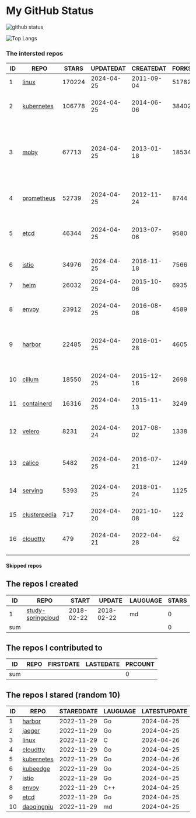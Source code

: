 # My GitHub Status

<img src="https://github-readme-stats-1.yihong0618.vercel.app/api?username=daoqingniu&show_icons=true&&&hide_title=true&count_private=true" alt="github status" />

![Top Langs](https://github-readme-stats-1.yihong0618.vercel.app/api/top-langs/?username=daoqingniu&layout=compact)

<!--START_SECTION:github_repos-->
### The intersted repos
| ID |                              REPO                               | STARS  | UPDATEDAT  | CREATEDAT  | FORKSCOUNT |                                                DESCRIPTIONS                                                |
|----|-----------------------------------------------------------------|--------|------------|------------|------------|------------------------------------------------------------------------------------------------------------|
|  1 | [linux](https://github.com/torvalds/linux)                      | 170224 | 2024-04-25 | 2011-09-04 |      51782 | Linux kernel source tree                                                                                   |
|  2 | [kubernetes](https://github.com/kubernetes/kubernetes)          | 106778 | 2024-04-25 | 2014-06-06 |      38402 | Production-Grade Container Scheduling and Management                                                       |
|  3 | [moby](https://github.com/moby/moby)                            |  67713 | 2024-04-25 | 2013-01-18 |      18534 | The Moby Project - a collaborative project for the container ecosystem to assemble container-based systems |
|  4 | [prometheus](https://github.com/prometheus/prometheus)          |  52739 | 2024-04-25 | 2012-11-24 |       8744 | The Prometheus monitoring system and time series database.                                                 |
|  5 | [etcd](https://github.com/etcd-io/etcd)                         |  46344 | 2024-04-25 | 2013-07-06 |       9580 | Distributed reliable key-value store for the most critical data of a distributed system                    |
|  6 | [istio](https://github.com/istio/istio)                         |  34976 | 2024-04-25 | 2016-11-18 |       7566 | Connect, secure, control, and observe services.                                                            |
|  7 | [helm](https://github.com/helm/helm)                            |  26032 | 2024-04-25 | 2015-10-06 |       6935 | The Kubernetes Package Manager                                                                             |
|  8 | [envoy](https://github.com/envoyproxy/envoy)                    |  23912 | 2024-04-25 | 2016-08-08 |       4589 | Cloud-native high-performance edge/middle/service proxy                                                    |
|  9 | [harbor](https://github.com/goharbor/harbor)                    |  22485 | 2024-04-25 | 2016-01-28 |       4605 | An open source trusted cloud native registry project that stores, signs, and scans content.                |
| 10 | [cilium](https://github.com/cilium/cilium)                      |  18550 | 2024-04-25 | 2015-12-16 |       2698 | eBPF-based Networking, Security, and Observability                                                         |
| 11 | [containerd](https://github.com/containerd/containerd)          |  16316 | 2024-04-25 | 2015-11-13 |       3249 | An open and reliable container runtime                                                                     |
| 12 | [velero](https://github.com/vmware-tanzu/velero)                |   8231 | 2024-04-24 | 2017-08-02 |       1338 | Backup and migrate Kubernetes applications and their persistent volumes                                    |
| 13 | [calico](https://github.com/projectcalico/calico)               |   5482 | 2024-04-25 | 2016-07-21 |       1249 | Cloud native networking and network security                                                               |
| 14 | [serving](https://github.com/knative/serving)                   |   5393 | 2024-04-25 | 2018-01-24 |       1125 | Kubernetes-based, scale-to-zero, request-driven compute                                                    |
| 15 | [clusterpedia](https://github.com/clusterpedia-io/clusterpedia) |    717 | 2024-04-20 | 2021-10-08 |        122 | The Encyclopedia of Kubernetes clusters                                                                    |
| 16 | [cloudtty](https://github.com/cloudtty/cloudtty)                |    479 | 2024-04-21 | 2022-04-28 |         62 | A Friendly Kubernetes CloudShell (Web Terminal) !                                                          |



#### Skipped repos
<!--END_SECTION:github_repos-->

<!--START_SECTION:my_github-->
## The repos I created
| ID  |                                 REPO                                 |   START    |   UPDATE   | LAUGUAGE | STARS |
|-----|----------------------------------------------------------------------|------------|------------|----------|-------|
|   1 | [study-springcloud](https://github.com/daoqingniu/study-springcloud) | 2018-02-22 | 2018-02-22 | md       |     0 |
| sum |                                                                      |            |            |          |     0 |

## The repos I contributed to
| ID  | REPO | FIRSTDATE | LASTEDATE | PRCOUNT |
|-----|------|-----------|-----------|---------|
| sum |      |           |           |       0 |

## The repos I stared (random 10)
| ID |                          REPO                          | STAREDDATE | LAUGUAGE | LATESTUPDATE |
|----|--------------------------------------------------------|------------|----------|--------------|
|  1 | [harbor](https://github.com/goharbor/harbor)           | 2022-11-29 | Go       | 2024-04-25   |
|  2 | [jaeger](https://github.com/jaegertracing/jaeger)      | 2022-11-29 | Go       | 2024-04-25   |
|  3 | [linux](https://github.com/torvalds/linux)             | 2022-11-29 | C        | 2024-04-26   |
|  4 | [cloudtty](https://github.com/cloudtty/cloudtty)       | 2022-11-29 | Go       | 2024-04-25   |
|  5 | [kubernetes](https://github.com/kubernetes/kubernetes) | 2022-11-29 | Go       | 2024-04-26   |
|  6 | [kubeedge](https://github.com/kubeedge/kubeedge)       | 2022-11-29 | Go       | 2024-04-25   |
|  7 | [istio](https://github.com/istio/istio)                | 2022-11-29 | Go       | 2024-04-25   |
|  8 | [envoy](https://github.com/envoyproxy/envoy)           | 2022-11-29 | C++      | 2024-04-25   |
|  9 | [etcd](https://github.com/etcd-io/etcd)                | 2022-11-29 | Go       | 2024-04-25   |
| 10 | [daoqingniu](https://github.com/daoqingniu/daoqingniu) | 2022-11-29 | md       | 2024-04-25   |

<!--END_SECTION:my_github-->
